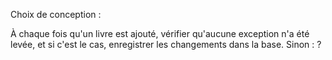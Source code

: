 Choix de conception :

À chaque fois qu'un livre est ajouté, vérifier qu'aucune exception n'a été
levée, et si c'est le cas, enregistrer les changements dans la base.
Sinon : ?
